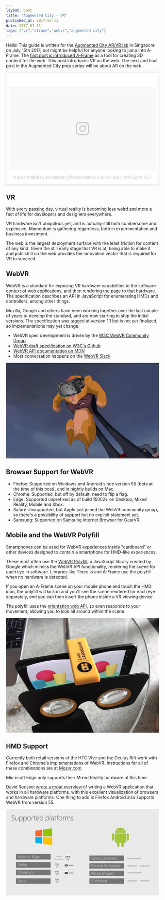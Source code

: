 ```yaml
---
layout: post
title: "Augmented City - VR"
published_at: 2017-07-11
date: 2017-07-11
tags: ["vr","aframe","webvr","augmented city"]
---
```


Hello! This guide is written for the [Augmented City AR/VR lab](https://www.eventbrite.com/e/vrar-lab-augmented-city-creating-vr-ar-web-content-showcasing-singapore-tickets-35297738486) in Singapore on July 15th 2017, but might be helpful for anyone looking to jump into A-Frame. The [first post is introduced A-Frame](http://metafluff.com/2017/07/06/aframe-augmented-city/) as a tool for creating 3D content for the web. This post introduces VR on the web. The next and final post in the Augmented City prep series will be about AR on the web.

<blockquote class="instagram-media" data-instgrm-version="7" style=" background:#FFF; border:0; border-radius:3px; box-shadow:0 0 1px 0 rgba(0,0,0,0.5),0 1px 10px 0 rgba(0,0,0,0.15); margin: 1px; max-width:658px; padding:0; width:99.375%; width:-webkit-calc(100% - 2px); width:calc(100% - 2px);"><div style="padding:8px;"> <div style=" background:#F8F8F8; line-height:0; margin-top:40px; padding:28.10185185185185% 0; text-align:center; width:100%;"> <div style=" background:url(data:image/png;base64,iVBORw0KGgoAAAANSUhEUgAAACwAAAAsCAMAAAApWqozAAAABGdBTUEAALGPC/xhBQAAAAFzUkdCAK7OHOkAAAAMUExURczMzPf399fX1+bm5mzY9AMAAADiSURBVDjLvZXbEsMgCES5/P8/t9FuRVCRmU73JWlzosgSIIZURCjo/ad+EQJJB4Hv8BFt+IDpQoCx1wjOSBFhh2XssxEIYn3ulI/6MNReE07UIWJEv8UEOWDS88LY97kqyTliJKKtuYBbruAyVh5wOHiXmpi5we58Ek028czwyuQdLKPG1Bkb4NnM+VeAnfHqn1k4+GPT6uGQcvu2h2OVuIf/gWUFyy8OWEpdyZSa3aVCqpVoVvzZZ2VTnn2wU8qzVjDDetO90GSy9mVLqtgYSy231MxrY6I2gGqjrTY0L8fxCxfCBbhWrsYYAAAAAElFTkSuQmCC); display:block; height:44px; margin:0 auto -44px; position:relative; top:-22px; width:44px;"></div></div><p style=" color:#c9c8cd; font-family:Arial,sans-serif; font-size:14px; line-height:17px; margin-bottom:0; margin-top:8px; overflow:hidden; padding:8px 0 7px; text-align:center; text-overflow:ellipsis; white-space:nowrap;"><a href="https://www.instagram.com/p/BVJQaVMgKpX/" style=" color:#c9c8cd; font-family:Arial,sans-serif; font-size:14px; font-style:normal; font-weight:normal; line-height:17px; text-decoration:none;" target="_blank">A post shared by rockintosh (@rockintosh)</a> on <time style=" font-family:Arial,sans-serif; font-size:14px; line-height:17px;" datetime="2017-06-10T03:52:06+00:00">Jun 9, 2017 at 8:52pm PDT</time></p></div></blockquote>
<script async defer src="//platform.instagram.com/en_US/embeds.js"></script>


## VR

With every passing day, virtual reality is becoming less weird and more a fact of life for developers and designers everywhere.

VR hardware isn't ubiquitous yet, and is actually still both cumbersome and expensive. Momentum is gathering regardless, both in experimentation and business investment.

The web is the largest deployment surface with the least friction for content of any kind. Given the still early stage that VR is at, being able to make it and publish it on the web provides the innovation vector that is required for VR to succeed.

## WebVR

WebVR is a standard for exposing VR hardware capabilities to the software context of web applications, and then rendering the page to that hardware. The specification describes an API in JavaScript for enumerating HMDs and controllers, among other things.

Mozilla, Google and others have been working together over the last couple of years to develop the standard, and are now starting to ship the initial versions. The specification was tagged at version 1.1 but is not yet finalized, so implementations may yet change.

* WebVR spec development is driven by the [W3C WebVR Community Group](https://www.w3.org/community/webvr/)
* [WebVR draft specification on W3C's Github](https://w3c.github.io/webvr/)
* [WebVR API documentation on MDN](https://developer.mozilla.org/en-US/docs/Web/API/WebVR_API)
* Most conversation happens on the [WebVR Slack](https://webvr-slack.herokuapp.com/)

<img src="simba.png">

## Browser Support for WebVR

* Firefox: Supported on Windows and Android since version 55 (beta at the time of this post), and in nightly builds on Mac.
* Chrome: Supported, but off by default, need to flip a flag.
* Edge: Supported unprefixed as of build 15002+ on Desktop, Mixed Reality, Mobile and Xbox.
* Safari: Unsupported, but Apple just joined the WebVR community group, so there's a possibility of support but no explicit statement yet.
* Samsung: Supported on Samsung Internet Browser for GearVR.

## Mobile and the WebVR Polyfill

Smartphones can be used for WebVR experiences inside "cardboard" or other devices designed to contain a smartphone for HMD-like experiences.

These most often use the [WebVR Polyfill](https://github.com/googlevr/webvr-polyfill), a JavaScript library created by Google which mimics the WebVR API functionality, rendering the scene for each eye in software. Libraries like Three.js and A-Frame use the polyfill when no hardware is detected.

If you open an A-Frame scene on your mobile phone and touch the HMD icon, the polyfill will kick in and you'll see the scene rendered for each eye separately, and you can then insert the phone inside a VR viewing device.

The polyfill uses the [orientation web API](https://developer.mozilla.org/en-US/docs/Web/API/Detecting_device_orientation), so even responds to your movement, allowing you to look all around within the scene.

<img src="cardboard.jpg">

## HMD Support

Currently both retail versions of the HTC Vive and the Oculus Rift work with Firefox and Chrome's implementations of WebVR. Instructions for all of these combinations are at [Mozvr.com](https://mozvr.com/#start).

Microsoft Edge only supports their Mixed Reality hardware at this time.

David Rousset [wrote a great overview](https://www.davrous.com/2017/07/07/from-zero-to-hero-creating-webvr-experiences-with-babylon-js-on-all-platforms/) of writing a WebVR application that works in all hardware platforms, with this excellent visualization of browsers and hardware platforms. One thing to add is Firefox Android also supports WebVR from version 55.

<img src="davidroussetmatrix.jpg">
